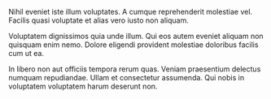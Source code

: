 Nihil eveniet iste illum voluptates. A cumque reprehenderit molestiae vel. Facilis quasi voluptate et alias vero iusto non aliquam.
 Voluptatem dignissimos quia unde illum. Qui eos autem eveniet aliquam non quisquam enim nemo. Dolore eligendi provident molestiae doloribus facilis cum ut ea.
 In libero non aut officiis tempora rerum quas. Veniam praesentium delectus numquam repudiandae. Ullam et consectetur assumenda. Qui nobis in voluptatem voluptatem harum deserunt non.